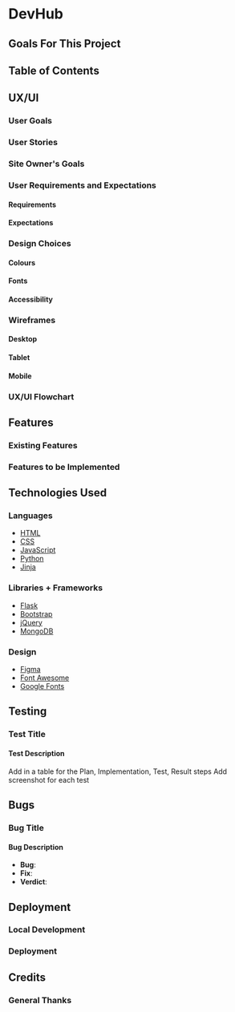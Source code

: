 # DevHub

## Goals For This Project

## Table of Contents

## UX/UI

### User Goals

### User Stories

### Site Owner's Goals

### User Requirements and Expectations

#### Requirements

#### Expectations

### Design Choices

#### Colours

#### Fonts

#### Accessibility

### Wireframes

#### Desktop

#### Tablet

#### Mobile

### UX/UI Flowchart

## Features

### Existing Features

### Features to be Implemented

## Technologies Used

### Languages
- [HTML](https://developer.mozilla.org/en-US/docs/Learn/Getting_started_with_the_web/HTML_basics)
- [CSS](https://developer.mozilla.org/en-US/docs/Web/CSS)
- [JavaScript](https://developer.mozilla.org/en-US/docs/Web/JavaScript)
- [Python](https://www.python.org/)
- [Jinja](https://jinja.palletsprojects.com/en/3.1.x/)

### Libraries + Frameworks
- [Flask](https://flask.palletsprojects.com/en/2.1.x/)
- [Bootstrap](https://getbootstrap.com/)
- [jQuery](https://jquery.com/)
- [MongoDB](https://www.mongodb.com/)

### Design
- [Figma](https://www.figma.com/)
- [Font Awesome](https://fontawesome.com/)
- [Google Fonts](https://fonts.google.com/)

## Testing

### Test Title

#### Test Description
Add in a table for the Plan, Implementation, Test, Result steps
Add screenshot for each test

## Bugs

### Bug Title

#### Bug Description
- **Bug**: 
- **Fix**:
- **Verdict**:

## Deployment

### Local Development

### Deployment

## Credits

### General Thanks
